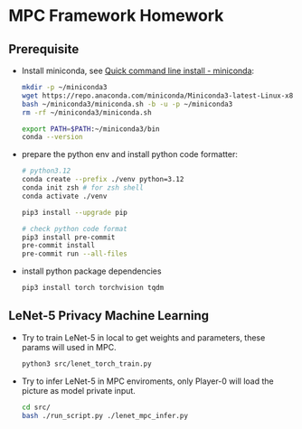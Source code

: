 # MPC Framework Homework

## Prerequisite

- Install miniconda, see [Quick command line install - miniconda](https://docs.anaconda.com/free/miniconda/#quick-command-line-install):

  ```bash
  mkdir -p ~/miniconda3
  wget https://repo.anaconda.com/miniconda/Miniconda3-latest-Linux-x86_64.sh -O ~/miniconda3/miniconda.sh
  bash ~/miniconda3/miniconda.sh -b -u -p ~/miniconda3
  rm -rf ~/miniconda3/miniconda.sh

  export PATH=$PATH:~/miniconda3/bin
  conda --version
  ```

- prepare the python env and install python code formatter:

  ```bash
  # python3.12
  conda create --prefix ./venv python=3.12
  conda init zsh # for zsh shell
  conda activate ./venv

  pip3 install --upgrade pip
  
  # check python code format
  pip3 install pre-commit
  pre-commit install
  pre-commit run --all-files
  ```

- install python package dependencies

  ```bash
  pip3 install torch torchvision tqdm
  ```

## LeNet-5 Privacy Machine Learning

- Try to train LeNet-5 in local to get weights and parameters, these params will used in MPC.

  ```bash
  python3 src/lenet_torch_train.py
  ```

- Try to infer LeNet-5 in MPC enviroments, only Player-0 will load the picture as model private input.

  ```bash
  cd src/
  bash ./run_script.py ./lenet_mpc_infer.py
  ```
